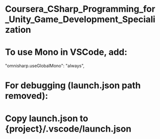 # Coursera_CSharp_Programming_for_Unity_Game_Development_Specialization

# To use Mono in VSCode, add:
"omnisharp.useGlobalMono": "always",

# For debugging (launch.json path removed):
# Copy launch.json to {project}/.vscode/launch.json


